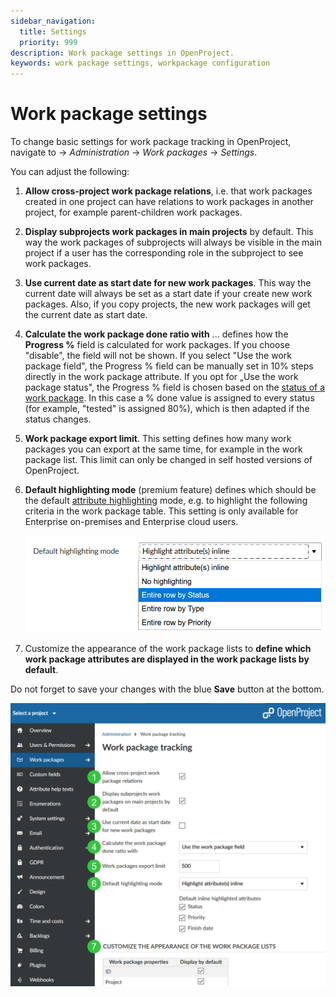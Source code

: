 ```yaml
---
sidebar_navigation:
  title: Settings
  priority: 999
description: Work package settings in OpenProject.
keywords: work package settings, workpackage configuration
---
```

# Work package settings

To change basic settings for work package tracking in OpenProject, navigate to -> *Administration* -> *Work packages* -> *Settings*.

You can adjust the following:

1. **Allow cross-project work package relations**, i.e. that work packages created in one project can have relations to work packages in another project, for example parent-children work packages.

3. **Display subprojects work packages in main projects** by default. This way the work packages of subprojects will always be visible in the main project if a user has the corresponding role in the subproject to see work packages.

4. **Use current date as start date for new work packages**. This way the current date will always be set as a start date if your create new work packages. Also, if you copy projects, the new work packages will get the current date as start date.

5. **Calculate the work package done ratio with** ... defines how the **Progress %** field is calculated for work packages. If you choose "disable", the field will not be shown. If you select "Use the work package field", the Progress % field can be manually set in 10% steps directly in the work package attribute. If you opt for „Use the work package status", the Progress % field is chosen based on the [status of a work package](../work-package-status). In this case a % done value is assigned to every status (for example, "tested" is assigned 80%), which is then adapted if the status changes.

6. **Work package export limit**. This setting defines how many work packages you can export at the same time, for example in the work package list. This limit can only be changed in self hosted versions of OpenProject.

7. **Default highlighting mode** (premium feature) defines which should be the default [attribute highlighting](../../../user-guide/work-packages/work-package-table-configuration/#attribute-highlighting-premium-feature) mode, e.g. to highlight the following criteria in the work package table. This setting is only available for Enterprise on-premises and Enterprise cloud users.

   ![default highlighting mode](image-20200116133247958.png)

8. Customize the appearance of the work package lists to **define which work package attributes are displayed in the work package lists by default**.

Do not forget to save your changes with the blue **Save** button at the bottom.

![work-package-settings-administration](image-20210208124355167.png)
